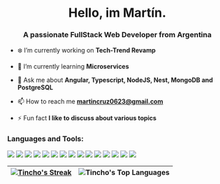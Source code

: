 <h1 align="center">Hello, im Martín.</h1>
<h3 align="center">A passionate FullStack Web Developer from Argentina</h3>

- ❄️ I’m currently working on **Tech-Trend Revamp**

- 🌱 I’m currently learning **Microservices**

- 💬 Ask me about **Angular, Typescript, NodeJS, Nest, MongoDB and PostgreSQL**

- 📫 How to reach me **martincruz0623@gmail.com**

- ⚡ Fun fact **I like to discuss about various topics**

<h3 align="left">Languages and Tools:</h3>

<a href="https://www.w3.org/html/" target="_blank"><img src="https://skillicons.dev/icons?i=html"></a>
<a href="https://www.w3schools.com/css/" target="_blank"><img src="https://skillicons.dev/icons?i=css"></a>
<a href="https://getbootstrap.com" target="_blank"><img src="https://skillicons.dev/icons?i=bootstrap"></a>
<a href="https://tailwindcss.com/" target="_blank"><img src="https://skillicons.dev/icons?i=tailwind"></a>
<a href="https://developer.mozilla.org/en-US/docs/Web/JavaScript" target="_blank"><img src="https://skillicons.dev/icons?i=js"></a>
<a href="https://www.typescriptlang.org/" target="_blank"><img src="https://skillicons.dev/icons?i=ts"></a>
<a href="https://angular.dev" target="_blank"><img src="https://skillicons.dev/icons?i=angular"></a>
<a href="https://nodejs.org" target="_blank"><img src="https://skillicons.dev/icons?i=nodejs"></a>
<a href="https://expressjs.com" target="_blank"><img src="https://skillicons.dev/icons?i=express"></a>
<a href="https://nestjs.com" target="_blank"><img src="https://skillicons.dev/icons?i=nestjs"></a>
<a href="https://www.mongodb.com/" target="_blank"><img src="https://skillicons.dev/icons?i=mongodb"></a>
<a href="https://www.postgresql.org/" target="_blank"><img src="https://skillicons.dev/icons?i=postgresql"></a>
<a href="https://www.docker.com/" target="_blank"><img src="https://skillicons.dev/icons?i=docker"></a>
<a href="https://jestjs.io/" target="_blank"><img src="https://skillicons.dev/icons?i=jest"></a>
<a href="https://git-scm.com/" target="_blank"><img src="https://skillicons.dev/icons?i=git"></a>

| [![Tincho's Streak](https://github-readme-streak-stats.herokuapp.com?user=Martinchx&theme=tokyonight&hide_border=true)](https://git.io/streak-stats) | ![Tincho's Top Languages](https://github-readme-stats.vercel.app/api/top-langs/?username=martinchx&theme=tokyonight&show_icons=true&hide_border=true&layout=compact) |
| ------------- | ------------- |
